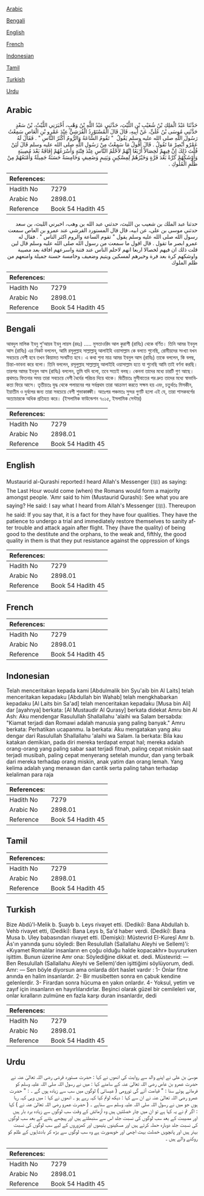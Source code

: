 [Arabic](#arabic)

[Bengali](#bengali)

[English](#english)

[French](#french)

[Indonesian](#indonesian)

[Tamil](#tamil)

[Turkish](#turkish)

[Urdu](#urdu)

## Arabic


<div dir="rtl" lang="ar" style={{fontSize:'larger',backgroundColor:'#f8f9fa',padding:20}}>
حَدَّثَنَا عَبْدُ الْمَلِكِ بْنُ شُعَيْبِ بْنِ اللَّيْثِ، حَدَّثَنِي عَبْدُ اللَّهِ بْنُ وَهْبٍ، أَخْبَرَنِي اللَّيْثُ، بْنُ سَعْدٍ حَدَّثَنِي مُوسَى بْنُ عُلَىٍّ، عَنْ أَبِيهِ، قَالَ قَالَ الْمُسْتَوْرِدُ الْقُرَشِيُّ عِنْدَ عَمْرِو بْنِ الْعَاصِ سَمِعْتُ رَسُولَ اللَّهِ صلى الله عليه وسلم يَقُولُ ‏ "‏ تَقُومُ السَّاعَةُ وَالرُّومُ أَكْثَرُ النَّاسِ ‏"‏ ‏.‏ فَقَالَ لَهُ عَمْرٌو أَبْصِرْ مَا تَقُولُ ‏.‏ قَالَ أَقُولُ مَا سَمِعْتُ مِنْ رَسُولِ اللَّهِ صلى الله عليه وسلم قَالَ لَئِنْ قُلْتَ ذَلِكَ إِنَّ فِيهِمْ لَخِصَالاً أَرْبَعًا إِنَّهُمْ لأَحْلَمُ النَّاسِ عِنْدَ فِتْنَةٍ وَأَسْرَعُهُمْ إِفَاقَةً بَعْدَ مُصِيبَةٍ وَأَوْشَكُهُمْ كَرَّةً بَعْدَ فَرَّةٍ وَخَيْرُهُمْ لِمِسْكِينٍ وَيَتِيمٍ وَضَعِيفٍ وَخَامِسَةٌ حَسَنَةٌ جَمِيلَةٌ وَأَمْنَعُهُمْ مِنْ ظُلْمِ الْمُلُوكِ ‏.‏
</div>
<div style={{backgroundColor:'#f8f9fa',padding:20, marginBottom: 10}}><table> <thead> <tr> <th>References:</th> <th></th> </tr> </thead> <tbody><tr><td>Hadith No</td><td>7279</td></tr><tr><td>Arabic No</td><td>2898.01</td></tr><tr><td>Reference</td><td>Book 54 Hadith 45</td></tr></tbody></table></div>


<div dir="rtl" lang="ar" style={{fontSize:'larger',backgroundColor:'#f8f9fa',padding:20}}>
حدثنا عبد الملك بن شعيب بن الليث، حدثني عبد الله بن وهب، اخبرني الليث، بن سعد حدثني موسى بن على، عن ابيه، قال قال المستورد القرشي عند عمرو بن العاص سمعت رسول الله صلى الله عليه وسلم يقول " تقوم الساعة والروم اكثر الناس " . فقال له عمرو ابصر ما تقول . قال اقول ما سمعت من رسول الله صلى الله عليه وسلم قال لين قلت ذلك ان فيهم لخصالا اربعا انهم لاحلم الناس عند فتنة واسرعهم افاقة بعد مصيبة واوشكهم كرة بعد فرة وخيرهم لمسكين ويتيم وضعيف وخامسة حسنة جميلة وامنعهم من ظلم الملوك
</div>
<div style={{backgroundColor:'#f8f9fa',padding:20, marginBottom: 10}}><table> <thead> <tr> <th>References:</th> <th></th> </tr> </thead> <tbody><tr><td>Hadith No</td><td>7279</td></tr><tr><td>Arabic No</td><td>2898.01</td></tr><tr><td>Reference</td><td>Book 54 Hadith 45</td></tr></tbody></table></div>

## Bengali


<div dir="ltr" lang="bn" style={{fontSize:'larger',backgroundColor:'#f8f9fa',padding:20}}>
আবদুল মালিক ইবনু শু’আয়ব ইবনু লায়স (রহঃ) ..... মুসতাওরিদ আল কুরাশী (রাযিঃ) থেকে বর্ণিত। তিনি আমর ইবনুল আস (রাযিঃ) এর নিকট বললেন, আমি রসূলুল্লাহ সাল্লাল্লাহু আলাইহি ওয়াসাল্লাম কে বলতে শুনেছি, রোমীয়দের সংখ্যা যখন সবচেয়ে বেশী হবে তখন কিয়ামত সংঘটিত হবে। এ কথা শুনা মাত্র আমর ইবনুল আস (রাযিঃ) তাকে বললেন, কি বলছ, চিন্তা-ভাবনা করে বলো। তিনি বললেন, রসূলুল্লাহ সাল্লাল্লাহু আলাইহি ওয়াসাল্লাম হতে যা শুনেছি আমি তাই বর্ণনা করছি। তারপর আমর ইবনুল আস (রাযিঃ) বললেন, তুমি যদি বলো, তবে সত্যই বলছ। কেননা তাদের মধ্যে চারটি গুণ আছে। প্রথমতঃ ফিতনার সময় তারা সবচেয়ে বেশী ধৈর্যের পরিচয় দিয়ে থাকে। দ্বিতীয়তঃ মুসীবাতের পর দ্রুত তাদের মধ্যে স্বাভাবিকতা ফিরে আসে। তৃতীয়তঃ যুদ্ধ থেকে পলায়নের পর সর্বপ্রথম তারা আক্রমণ করতে সক্ষম হয় এবং, চতুর্থতঃ মিসকীন, ইয়াতীম ও দুর্বলের জন্য তারা সবচেয়ে বেশী শুভাকাঙ্ক্ষী। অতঃপর পঞ্চমতঃ সুন্দর গুণটি হলো এই যে, তারা শাসকবর্গের অত্যাচারকে অধিক প্রতিহত করে। (ইসলামিক ফাউন্ডেশন ৭০১৫, ইসলামিক সেন্টার)
</div>
<div style={{backgroundColor:'#f8f9fa',padding:20, marginBottom: 10}}><table> <thead> <tr> <th>References:</th> <th></th> </tr> </thead> <tbody><tr><td>Hadith No</td><td>7279</td></tr><tr><td>Arabic No</td><td>2898.01</td></tr><tr><td>Reference</td><td>Book 54 Hadith 45</td></tr></tbody></table></div>

## English


<div dir="ltr" lang="en" style={{fontSize:'larger',backgroundColor:'#f8f9fa',padding:20}}>
Mustaurid al-Qurashi reported:I heard Allah's Messenger (ﷺ) as saying: The Last Hour would come (when) the Romans would form a majority amongst people. 'Amr said to him (Mustaurid Qurashi): See what you are saying? He said: I say what I heard from Allah's Messenger (ﷺ). Thereupon he said: If you say that, it is a fact for they have four qualities. They have the patience to undergo a trial and immediately restore themselves to sanity after trouble and attack again after flight. They (have the quality) of being good to the destitute and the orphans, to the weak and, fifthly, the good quality in them is that they put resistance against the oppression of kings
</div>
<div style={{backgroundColor:'#f8f9fa',padding:20, marginBottom: 10}}><table> <thead> <tr> <th>References:</th> <th></th> </tr> </thead> <tbody><tr><td>Hadith No</td><td>7279</td></tr><tr><td>Arabic No</td><td>2898.01</td></tr><tr><td>Reference</td><td>Book 54 Hadith 45</td></tr></tbody></table></div>

## French


<div dir="ltr" lang="fr" style={{fontSize:'larger',backgroundColor:'#f8f9fa',padding:20}}>

</div>
<div style={{backgroundColor:'#f8f9fa',padding:20, marginBottom: 10}}><table> <thead> <tr> <th>References:</th> <th></th> </tr> </thead> <tbody><tr><td>Hadith No</td><td>7279</td></tr><tr><td>Arabic No</td><td>2898.01</td></tr><tr><td>Reference</td><td>Book 54 Hadith 45</td></tr></tbody></table></div>

## Indonesian


<div dir="ltr" lang="id" style={{fontSize:'larger',backgroundColor:'#f8f9fa',padding:20}}>
Telah menceritakan kepada kami [Abdulmalik bin Syu'aib bin Al Laits] telah menceritakan kepadaku [Abdullah bin Wahab] telah mengkhabarkan kepadaku [Al Laits bin Sa'ad] telah menceritakan kepadaku [Musa bin Ali] dar [ayahnya] berkata: [Al Mustaudir Al Qurasy] berkata didekat Amru bin Al Ash: Aku mendengar Rasulullah Shallallahu 'alaihi wa Salam bersabda: "Kiamat terjadi dan Romawi adalah manusia yang paling banyak." Amru berkata: Perhatikan ucapanmu. Ia berkata: Aku mengatakan yang aku dengar dari Rasulullah Shallallahu 'alaihi wa Salam. Ia berkata: Bila kau katakan demikian, pada diri mereka terdapat empat hal; mereka adalah orang-orang yang paling sabar saat terjadi fitnah, paling cepat miskin saat terjadi musibah, paling cepat menyerang setelah mundur, dan yang terbaik dari mereka terhadap orang miskin, anak yatim dan orang lemah. Yang kelima adalah yang menawan dan cantik serta paling tahan terhadap kelaliman para raja
</div>
<div style={{backgroundColor:'#f8f9fa',padding:20, marginBottom: 10}}><table> <thead> <tr> <th>References:</th> <th></th> </tr> </thead> <tbody><tr><td>Hadith No</td><td>7279</td></tr><tr><td>Arabic No</td><td>2898.01</td></tr><tr><td>Reference</td><td>Book 54 Hadith 45</td></tr></tbody></table></div>

## Tamil


<div dir="ltr" lang="ta" style={{fontSize:'larger',backgroundColor:'#f8f9fa',padding:20}}>

</div>
<div style={{backgroundColor:'#f8f9fa',padding:20, marginBottom: 10}}><table> <thead> <tr> <th>References:</th> <th></th> </tr> </thead> <tbody><tr><td>Hadith No</td><td>7279</td></tr><tr><td>Arabic No</td><td>2898.01</td></tr><tr><td>Reference</td><td>Book 54 Hadith 45</td></tr></tbody></table></div>

## Turkish


<div dir="ltr" lang="tr" style={{fontSize:'larger',backgroundColor:'#f8f9fa',padding:20}}>
Bize Abdû'l-Melik b. Şuayb b. Leys rivayet etti. (Dediki): Bana Abdullah b. Vehb rivayet etti, (Dediki): Bana Leys b, Sa'd haber verdi. (Dediki): Bana Musa b. Uley babasından rivayet etti. (Demişki): Müstevrid EI-Kureşî Amr b. Âs'ın yanında şunu söyledi: Ben Resulullah (Sallallahu Aleyhi ve Sellem)'i: «Kıyamet Romalılar insanların en çoğu olduğu halde kopacakhr» buyururken işittim. Bunun üzerine Amr ona: Söylediğine dikkat et. dedi. Müstevrid: — Ben Resulullah (Sallallahu Aleyhi ve Sellem)'den işittiğimi söylüyorum, dedi. Amr: — Sen böyle diyorsun ama onlarda dört haslet vardır : 1- Onlar fitne anında en halim insanlardır. 2- Bir musibetten sonra en çabuk kendine gelenlerdir. 3- Firardan sonra hücuma en yakın onlardır. 4- Yoksul, yetim ve zayıf için insanların en hayırlılarıdırlar. Beşinci olarak güzel bir cemileleri var, onlar kıralların zulmüne en fazla karşı duran insanlardır, dedi
</div>
<div style={{backgroundColor:'#f8f9fa',padding:20, marginBottom: 10}}><table> <thead> <tr> <th>References:</th> <th></th> </tr> </thead> <tbody><tr><td>Hadith No</td><td>7279</td></tr><tr><td>Arabic No</td><td>2898.01</td></tr><tr><td>Reference</td><td>Book 54 Hadith 45</td></tr></tbody></table></div>

## Urdu


<div dir="rtl" lang="ur" style={{fontSize:'larger',backgroundColor:'#f8f9fa',padding:20}}>
موسیٰ بن علی نے اپنے والد سے روایت کی انھوں نے کہا : حضرت مستورد قرشی رضی اللہ تعالیٰ عنہ نے حضرت عمرو بن عاص رضی اللہ تعالیٰ عنہ کے سامنے کہا : میں نے رسول اللہ صلی اللہ علیہ وسلم کو فرماتے ہوئے سنا : " قیامت آئے گی تورومی ( عیسائی ) لوگوں میں سب سے زیادہ ہوں گے ۔ : " حضرت عمرو رضی اللہ تعالیٰ عنہ نے ان سے کہا : دیکھ لوتم کیا کہہ رہے ہو ۔ انھوں نے کہا : میں وہی کہہ رہا ہوں جو میں نے رسول اللہ صلی اللہ علیہ وسلم سے سناہے ۔ ( حضرت عمرو رضی اللہ تعالیٰ عنہ نے ) کہا : اگر تم نے یہ کہا ہے تو ان میں چار خصلتیں ہیں وہ آزمائش کے وقت سب لوگوں سے زیادہ برد بار ہیں اور مصیبت کے بعد سب لوگوں کی نسبت جلد اس سے سنبھلتے ہیں اور پیچھے ہٹنے کے بعد سب لوگوں کی نسبت جلد دوبارہ حملہ کرتے ہیں اور مسکینوں یتیموں اور کمزوروں کے لیے سب لوگوں کی نسبت بہتر ہیں اور پانچویں خصلت بہت اچھی اور خوبصورت ہے وہ سب لوگوں سے بڑھ کر بادشاہوں کے ظلم کو روکنے والے ہیں ۔
</div>
<div style={{backgroundColor:'#f8f9fa',padding:20, marginBottom: 10}}><table> <thead> <tr> <th>References:</th> <th></th> </tr> </thead> <tbody><tr><td>Hadith No</td><td>7279</td></tr><tr><td>Arabic No</td><td>2898.01</td></tr><tr><td>Reference</td><td>Book 54 Hadith 45</td></tr></tbody></table></div>